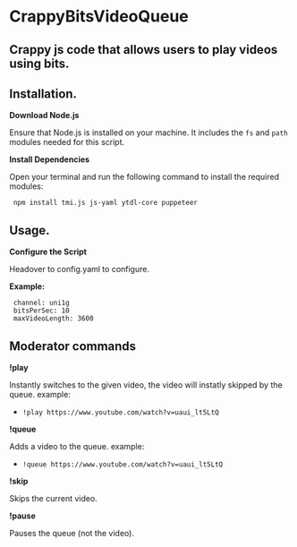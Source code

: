 # CrappyBitsVideoQueue

## Crappy js code that allows users to play videos using bits.

## Installation. 

**Download Node.js**

Ensure that Node.js is installed on your machine.
It includes the `fs` and `path` modules needed for this script.

**Install Dependencies**

Open your terminal and run the following command to install the required modules:
   ```
    npm install tmi.js js-yaml ytdl-core puppeteer
   ```

## Usage. 

**Configure the Script**   

Headover to config.yaml to configure.

**Example:**
   ```
    channel: uni1g
    bitsPerSec: 10
    maxVideoLength: 3600 
   ```

## Moderator commands

**!play**

   Instantly switches to the given video, the video will instatly skipped by the queue.
    example:
   - `!play https://www.youtube.com/watch?v=uaui_lt5LtQ`

**!queue**

   Adds a video to the queue.
    example:
   - `!queue https://www.youtube.com/watch?v=uaui_lt5LtQ`
     
**!skip**

   Skips the current video.
     
**!pause**

   Pauses the queue (not the video).
